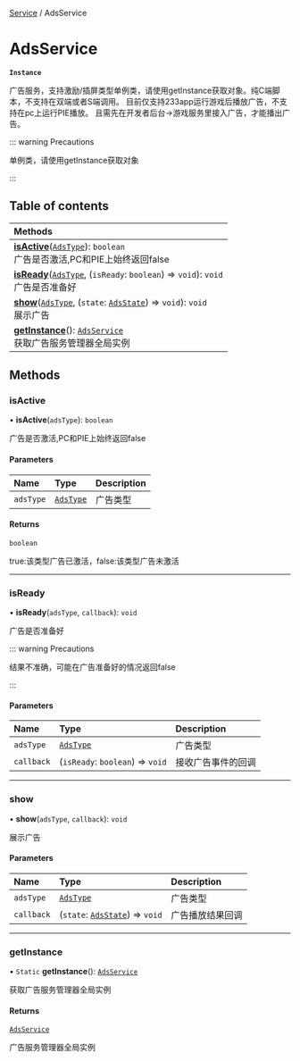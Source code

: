 [Service](../modules/Service.Service.md) / AdsService

# AdsService <Badge type="tip" text="Class" /> <Score text="AdsService" />

**`Instance`**

广告服务，支持激励/插屏类型单例类，请使用getInstance获取对象。纯C端脚本，不支持在双端或者S端调用。 目前仅支持233app运行游戏后播放广告，不支持在pc上运行PIE播放。 且需先在开发者后台->游戏服务里接入广告，才能播出广告。

::: warning Precautions

单例类，请使用getInstance获取对象

:::

## Table of contents

| Methods |
| :-----|
| **[isActive](Service.AdsService.md#isactive)**([`AdsType`](../enums/Service.AdsType.md)): `boolean` <br> 广告是否激活,PC和PIE上始终返回false|
| **[isReady](Service.AdsService.md#isready)**([`AdsType`](../enums/Service.AdsType.md), (`isReady`: `boolean`) => `void`): `void` <br> 广告是否准备好|
| **[show](Service.AdsService.md#show)**([`AdsType`](../enums/Service.AdsType.md), (`state`: [`AdsState`](../enums/Service.AdsState.md)) => `void`): `void` <br> 展示广告|
| **[getInstance](Service.AdsService.md#getinstance)**(): [`AdsService`](Service.AdsService.md) <br> 获取广告服务管理器全局实例|

## Methods

### isActive <Score text="isActive" /> 

• **isActive**(`adsType`): `boolean` <Badge type="tip" text="other" />

广告是否激活,PC和PIE上始终返回false


#### Parameters

| Name | Type | Description |
| :------ | :------ | :------ |
| `adsType` | [`AdsType`](../enums/Service.AdsType.md) |  广告类型 |

#### Returns

`boolean`

true:该类型广告已激活，false:该类型广告未激活

___

### isReady <Score text="isReady" /> 

• **isReady**(`adsType`, `callback`): `void` <Badge type="tip" text="other" />

广告是否准备好


::: warning Precautions

结果不准确，可能在广告准备好的情况返回false

:::

#### Parameters

| Name | Type | Description |
| :------ | :------ | :------ |
| `adsType` | [`AdsType`](../enums/Service.AdsType.md) |  广告类型 |
| `callback` | (`isReady`: `boolean`) => `void` |  接收广告事件的回调 |


___

### show <Score text="show" /> 

• **show**(`adsType`, `callback`): `void` <Badge type="tip" text="other" />

展示广告


#### Parameters

| Name | Type | Description |
| :------ | :------ | :------ |
| `adsType` | [`AdsType`](../enums/Service.AdsType.md) |  广告类型 |
| `callback` | (`state`: [`AdsState`](../enums/Service.AdsState.md)) => `void` |  广告播放结果回调 |


___

### getInstance <Score text="getInstance" /> 

• `Static` **getInstance**(): [`AdsService`](Service.AdsService.md) <Badge type="tip" text="other" />

获取广告服务管理器全局实例


#### Returns

[`AdsService`](Service.AdsService.md)

广告服务管理器全局实例
